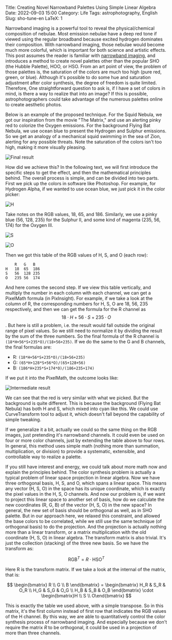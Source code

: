 Title: Creating Novel Narrowband Palettes Using Simple Linear Algebra
Date: 2022-09-03 15:00
Category: Life
Tags: astrophotography, English
Slug: sho-tune-en
LaTeX: 1

Narrowband imaging is a powerful tool to reveal the physical/chemical composition of nebulae.
Most emission nebulae have a deep red tone if viewed using the regular broadband because excited hydrogen dominates their composition.
With narrowband imaging, those nebulae would become much more colorful, which is important for both science and artistic effects.
This post assumes the reader is familiar with [narrowband imaging](https://yage.ai/shen-kong-she-ying-de-meng-xin-fan-mian-zhi-nan-qi-cai-keng.html), and introduces a method to create novel palettes other than the popular SHO (the Hubble Palette), HOO, or HSO.
From an art point of view, the problem of those palettes is, the saturation of the colors are much too high (pure red, green, or blue).
Although it's possible to do some hue and saturation adjustment after color synthesis, the degree of freedom is quite limited.
Therefore, One straightforward question to ask is, if I have a set of colors in mind, is there a way to realize that into an image?
If this is possible, astrophotographers could take advantage of the numerous palettes online to create aesthetic photos.

Below is an example of the proposed technique.
For the Squid Nebula, we got our inspiration from the movie "The Matrix," and use an alerting pinky red to colorize the Oxygen emissions.
For the background Flying Bat Nebula, we use ocean blue to present the Hydrogen and Sulphur emissions.
So we get an analogy of a mechanical squid swimming in the sea of Zion, alerting for any possible threats.
Note the saturation of the colors isn't too high, making it more visually pleasing.

![Final result](/images/sho-tune-final-result.jpg)

How did we achieve this?
In the following text, we will first introduce the specific steps to get the effect, and then the mathematical principles behind.
The overall process is simple, and can be divided into two parts.
First we pick up the colors in software like Photoshop.
For example, for Hydrogen Alpha, if we wanted to use ocean blue, we just pick it in the color picker:

![H](/images/sho-tune-h.png)

Take notes on the RGB values, 18, 65, and 186.
Similarly, we use a pinky blue (56, 128, 235) for the Sulphur II,
and some kind of magenta (235, 56, 174) for the Oxygen III.

![S](/images/sho-tune-s.png)

![O](/images/sho-tune-o.png)

Then we got this table of the RGB values of H, S, and O (each row):

```
	R	G	B
H	18	65	186
S	56	128	235
O	235	56	174
```

And here comes the second step.
If we view this table vertically, and multiply the number in each column with each channel, we can get a PixelMath formula (in PixInsight).
For example, if we take a look at the column of R, the corresponding numbers for H, S, O are 18, 56, 235 respectively, and then we can get the formula for the R channel as $$18 \cdot H + 56 \cdot S + 235 \cdot O$$.
But here is still a problem, i.e. the result would fall outside the original range of pixel values.
So we still need to normalize it by dividing the result by the sum of the three numbers.
So the final formula of the R channel is `(18*H+56*S+235*O)/(18+56+235)`.
If we do the same to the G and B channels, the final formulas are:

* R: `(18*H+56*S+235*O)/(18+56+235)`
* G: `(65*H+128*S+56*O)/(65+128+56)`
* B: `(186*H+235*S+174*O)/(186+235+174)`

If we put it into the PixelMath, the outcome looks like:

![Intermediate result](/images/sho-tune-result.png)

We can see that the red is very similar with what we picked.
But the background is quite different.
This is because the background (Flying Bat Nebula) has both H and S, which mixed into cyan like this.
We could use CurveTransform tool to adjust it, which doesn't fall beyond the capability of simple tweaking.

If we generalize it a bit, actually we could so the same thing on the RGB images, just pretending it's narrowband channels.
It could even be used on four or more color channels, just by extending the table above to four rows.
In general, this method uses simple math (nothing more than summation, multiplication, or division) to provide a systematic, extensible, and controllable way to realize a palette.

If you still have interest and energy, we could talk about more math now and explain the principles behind.
The color synthesis problem is actually a typical problem of linear space projection in linear algebra.
Now we have three orthogonal basis, H, S, and O, which spans a linear space.
This means any vector (H, S, O) in the space has its unique coordinate, which is exactly the pixel values in the H, S, O channels.
And now our problem is, if we want to project this linear space to another set of basis, how do we calculate the new coordinates (R, G, B) of the vector (H, S, O) in the new space?
In general, the new set of basis should be orthogonal as well, as in SHO palette.
But in our approach here, we relaxed this constraint, and allowed the base colors to be correlated, while we still use the same technique (of orthogonal basis) to do the projection.
And the projection is actually nothing more than a linear transform, or a matrix multiplication with the old coordinate (H, S, O) in linear algebra.
The transform matrix is also trivial.
It's just the collection (stacking) of the three new basis.
So we have the transform as:

$$ \text{RGB}^T = R \cdot \text{HSO}^T $$

Here R is the transform matrix.
If we take a look at the internal of the matrix, that is:

$$ \begin{bmatrix} R \\ G \\ B \end{bmatrix} = \begin{bmatrix} H_R & S_R & O_R \\ H_G & S_G & O_G \\ H_B & S_B & O_B \end{bmatrix} \cdot \begin{bmatrix}H \\ S \\ O\end{bmatrix} $$

This is exactly the table we used above, with a simple transpose.
So in this matrix, it's the first column instead of first row that indicates the RGB values of the H channel.
By this way, we are able to quantitatively control the color synthesis process of narrowband imaging.
And especially because we don't require the matrix $R$ to be orthogonal, it could be used in a projection of more than three channels.